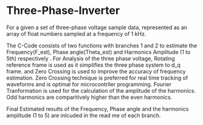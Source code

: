 # Three-Phase-Inverter
For a given a set of three-phase voltage sample data, represented as an array of float numbers sampled at a frequency of 1 kHz.

The C-Code consists of two functions with branches 1 and 2 to estimate the 
Frequency(F_est), Phase angle(Theta_est) and Harmonics Amplitude (1 to 5th) respectively . 
For Analysis of the three phase voltage, Rotating reference frame is used as it simplifies the three phase system to d_q frame.
and Zero Crossing is used to improve the accuracy of frequency estimation. 
Zero Crossing technique is preferred for real time tracking of waveforms and is optimal for microcontrller programming. 
Fourier Tranformation is used for the calculation of the amplitude of the harmonics. 
Odd harmonics are comparitively higher than the even harmonics. 

Final Estimated results of the Frequency, Phase angle and the harmonics amplitude (1 to 5) are inlcuded in the read me of each branch.

